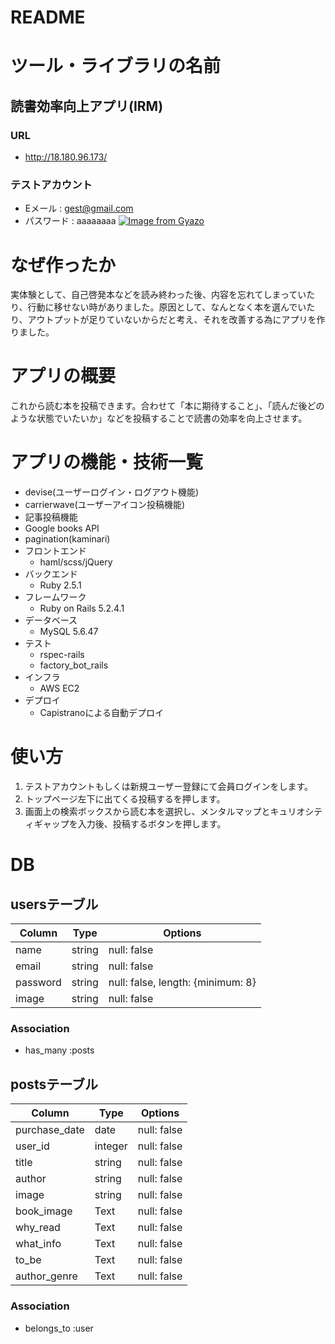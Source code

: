 # README
# ツール・ライブラリの名前
## 読書効率向上アプリ(IRM)
### URL
- http://18.180.96.173/
### テストアカウント
- Eメール : gest@gmail.com
- パスワード : aaaaaaaa
[![Image from Gyazo](https://i.gyazo.com/37cc4bbfa2fdbfecf78752619167769c.jpg)](https://gyazo.com/37cc4bbfa2fdbfecf78752619167769c)
# なぜ作ったか
実体験として、自己啓発本などを読み終わった後、内容を忘れてしまっていたり、行動に移せない時がありました。原因として、なんとなく本を選んでいたり、アウトプットが足りていないからだと考え、それを改善する為にアプリを作りました。

# アプリの概要
これから読む本を投稿できます。合わせて「本に期待すること」、「読んだ後どのような状態でいたいか」などを投稿することで読書の効率を向上させます。

# アプリの機能・技術一覧
- devise(ユーザーログイン・ログアウト機能)
- carrierwave(ユーザーアイコン投稿機能)
- 記事投稿機能
- Google books API
- pagination(kaminari)
- フロントエンド
  - haml/scss/jQuery
- バックエンド
  - Ruby 2.5.1
- フレームワーク
  - Ruby on Rails 5.2.4.1
- データベース
  - MySQL 5.6.47
- テスト
  - rspec-rails
  - factory_bot_rails
- インフラ
  - AWS EC2
- デプロイ
  - Capistranoによる自動デプロイ

# 使い方
1. テストアカウントもしくは新規ユーザー登録にて会員ログインをします。
2. トップページ左下に出てくる投稿するを押します。
3. 画面上の検索ボックスから読む本を選択し、メンタルマップとキュリオシティギャップを入力後、投稿するボタンを押します。

# DB
## usersテーブル
|Column|Type|Options|
|------|----|-------|
|name|string|null: false|
|email|string|null: false|
|password|string|null: false, length: {minimum: 8}|
|image|string|null: false|

### Association
- has_many :posts

## postsテーブル
|Column|Type|Options|
|------|----|-------|
|purchase_date|date|null: false|
|user_id|integer|null: false|
|title|string|null: false|
|author|string|null: false|
|image|string|null: false|
|book_image|Text|null: false|
|why_read|Text|null: false|
|what_info|Text|null: false|
|to_be|Text|null: false|
|author_genre|Text|null: false|

### Association
- belongs_to :user
